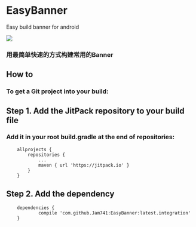 # EasyBanner
Easy build banner for android

[![](https://jitpack.io/v/Jam741/EasyBanner.svg)](https://jitpack.io/#Jam741/EasyBanner)


### 用最简单快速的方式构建常用的Banner


How to
-
### To get a Git project into your build:

## Step 1. Add the JitPack repository to your build file
### Add it in your root build.gradle at the end of repositories:
```
	allprojects {
		repositories {
			...
			maven { url 'https://jitpack.io' }
		}
	}

```

## Step 2. Add the dependency
```
	dependencies {
	        compile 'com.github.Jam741:EasyBanner:latest.integration'
	}
```
